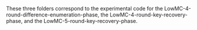 These three folders correspond to the experimental code for the LowMC-4-round-difference-enumeration-phase, the LowMC-4-round-key-recovery-phase, and the LowMC-5-round-key-recovery-phase.
